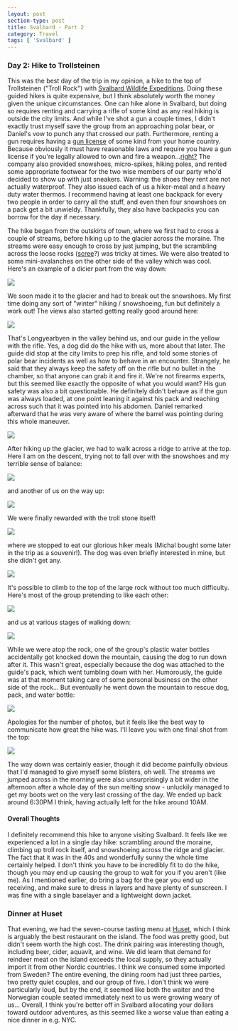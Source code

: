 ```yaml
---
layout: post
section-type: post
title: Svalbard - Part 2
category: Travel
tags: [ 'Svalbard' ]
---
```


### Day 2: Hike to Trollsteinen

This was the best day of the trip in my opinion, a hike to the top of Trollsteinen ("Troll Rock") with 
[Svalbard Wildlife Expeditions](http://www.wildlife.no/activities/winter-activities/day-trips/mountain-hike-to-trollsteinen/).
Doing these guided hikes is quite expensive, but I think absolutely worth the money given the unique circumstances.
One can hike alone in Svalbard, but doing so requires renting and carrying a rifle of some kind as any real hiking
is outside the city limits.
And while I've shot a gun a couple times, I didn't exactly trust myself save the group from an approaching
polar bear, or Daniel's vow to punch any that crossed our path. 
Furthermore, renting a gun requires having a [gun license](https://www.sysselmannen.no/en/Shortcuts/Firearms/Renting-firearms/)
of some kind from your home country. Because obviously it must have reasonable laws and require 
you have a gun license if you're legally allowed to own and fire a weapon...[right?](https://lawcenter.giffords.org/gun-laws/policy-areas/gun-owner-responsibilities/licensing/) 
The company also provided snowshoes, micro-spikes, hiking poles, and rented some appropriate footwear for the two wise members 
of our party who'd decided to show up with just sneakers. Warning: the shoes they rent are not actually waterproof.
They also issued each of us a hiker-meal and a heavy duty water thermos. I recommend having at least one backpack for
every two people in order to carry all the stuff, and even then four snowshoes on a pack get a bit unwieldy. 
Thankfully, they also have backpacks you can borrow for the day if necessary.

The hike began from the outskirts of town, where we first had to cross a couple of streams, before hiking up to the glacier
across the moraine. The streams were easy enough to cross by just jumping, but the scrambling across the loose rocks 
([scree](https://en.wikipedia.org/wiki/Scree)?) was tricky at times. We were also treated to some mini-avalanches on the 
other side of the valley which was cool. Here's an example of a dicier part from the way down:

![](https://lh3.googleusercontent.com/c_E1AUfn9GUyZKcVW7wSzIrC6OuLNy0E-EOw2SH1IqVvu4hYaSzrJ2m89Eye5ooBBmfnYlQm7lOyj5UW2uBjusqRyUId7Z2hLRHXHV3aPUEDzKRYtoKDibnzr3QCpEQWTZjY9scZEA=w2400)

We soon made it to the glacier and had to break out the snowshoes. My first time doing any sort of "winter" hiking / snowshoeing,
fun but definitely a work out! The views also started getting really good around here:

![](https://lh3.googleusercontent.com/9msi68e9vp7BTGb8dzqTI1uJ2985EWwoodlcyGpCsS0B9YlaBc9l6MTVrWJtLutKAO4vQiBIGJAyIxFsVPc-uiW7x5uB1QzECLG7ofypD8-IOGV_3YYRkEE3pucyiqNTqrjmEViMLg=w2400)

That's Longyearbyen in the valley behind us, and our guide in the yellow with the rifle. Yes, a dog did do the hike with us, more about that later.
The guide did stop at the city limits to prep his rifle, and told some stories of polar bear incidents as well as how to behave
in an encounter. Strangely, he said that they always keep the safety off on the rifle but no bullet in the chamber, so 
that anyone can grab it and fire it. We're not firearms experts, but this seemed like exactly the opposite of what you would
want? His gun safety was also a bit questionable. He definitely didn't behave as if the gun was always loaded, at one point
leaning it against his pack and reaching across such that it was pointed into his abdomen. Daniel remarked afterward that he
was very aware of where the barrel was pointing during this whole maneuver. 

![](https://lh3.googleusercontent.com/-cYAbo13UfDNI7wtD4bphl1D0WCvh57aMuzF4Bm1z2mSvSENgHY3_kZ59hbW5bpxvEPPiuHTeX58ebanb7V68MKam4hx9UieDCOX83-np6caxXKpAueDlyDgW6urECzUcIIRDGSrmQ=w2400)

After hiking up the glacier, we had to walk across a ridge to arrive at the top. Here I am on the descent, trying not to fall over
with the snowshoes and my terrible sense of balance:

![](https://lh3.googleusercontent.com/WIivm-RGq21uQXdxGMF_0IuYdqjfENVWOTZBFCLq62ooQIpnofpLHLGY-XFjS2RVqkhXMZEK-yiEPCJQU0Y5B7xXeK4ZLMgv81AoG1JA34VWnBCxe-QmCDQfFA6kQ1B0mOaNEmGC_g=w2400)

and another of us on the way up:

![](https://lh3.googleusercontent.com/KIDPkU8E5Du9WWA91uda825sRZZP7nKIwo8f-Hj4_7SlKJlG1Ii7f1_d7ijojRlKjhMMyl2VXi2ReKx20KgLBmE2TA5RpYcwsbDVBfMTmEUjPjKKFoWG8eJa_OLHiPvbFgY5tBdUEA=w2400)

We were finally rewarded with the troll stone itself!

![](https://lh3.googleusercontent.com/pNO-lFhgd6LVUmXa2-QDzjXibg_jPsiFtBsOcwcscMJL1rP5EH30FcQ62xhhbCl1ASSAOC3r_3RgDNY4uju-D0eRMn-wP1kas89tvDXo7ZvmLyZpp06IxbIoevvKnXT6IBo-llrQGQ=w2400)

where we stopped to eat our glorious hiker meals (Michal bought some later in the trip as a souvenir!). The dog was even
briefly interested in mine, but she didn't get any.

![](https://lh3.googleusercontent.com/x-T3PqdqMhHK_xHtGEw6qtNWsQlsGDJ4pUZDhBg9SvE6hvLk_yHsRQlXBENdcChF48lBT7sJXiMhYCkf0h3S7IoDSJG0kQn7nLfYkQGi1IMy9CxLlrk9omCxbmUcEM9MGswc2Ws1hA=w2400)

It's possible to climb to the top of the large rock without too much difficulty. 
Here's most of the group pretending to like each other:

![](https://lh3.googleusercontent.com/AL36sAni8_yvohnlJOReFqJ44vgRndaSbqjBsx25aiB9kxoB_fH1vuD5ux77O1_Cgil1jnQrbxDADnm8R_wpojjO3k4ms9Mt2meZuTAdg5gsNQLwSSambKu6_9R1Qsx3WbxuszDV_g=w2400)

and us at various stages of walking down:

![](https://lh3.googleusercontent.com/xIDNMMPh1C5GgTRW-unTcuAtTPhszjA6EnshAL1_hvximVgJNRZjowuQzn1RmueIxoxC1FrxxXS_b5AGhVC5tx-lT2hrBx6vVJc0vIwOtOF68PD9ETOPTsecNEuCSjEKeAFEIIEhOw=w2400)

While we were atop the rock, one of the group's plastic water bottles accidentally got knocked down the mountain, 
causing the dog to run down after it. This wasn't great, especially because the dog was attached to the guide's pack, which went
tumbling down with her. Humorously, the guide was at that moment taking care of some personal business on the other side of the rock...
But eventually he went down the mountain to rescue dog, pack, and water bottle:

![](https://lh3.googleusercontent.com/TnT9HkX0616wolGVJZbMY-tQRtfQmw0P94Oxlgu6LRL_hAQlCZjBFSvgKpCNJlXrMXAvvyViBOx4uKK8qVV23NIEbP4HfP3AxEg7NDBYpNVkc46o-AryIZta3xTMZT6LGOfzk_r_oQ=w2400)

Apologies for the number of photos, but it feels like the best way to communicate how great the hike was. I'll leave you with 
one final shot from the top:

![](https://lh3.googleusercontent.com/P57kgNSB87Mlku6mjY57cxTciUI7ZiYe4BNwrK_k-8Pm09wnkiycBzblYiG315bWs70byKGOdEIEhXS3iOYguXcmNGTkphtNGqK-QEyBhhpdle-b6GUycCbbM7x-pCnH0x9JyhlX6A=w2400)

The way down was certainly easier, though it did become painfully obvious that I'd managed to give myself some
blisters, oh well. The streams we jumped across in the morning were also unsurprisingly a bit wider in the afternoon after
a whole day of the sun melting snow - unluckily managed to get my boots wet on the very last crossing of the day.
We ended up back around 6:30PM I think, having actually left for the hike around 10AM. 

#### Overall Thoughts

I definitely recommend this hike to anyone visiting Svalbard. It feels like we experienced a lot in a single day hike:
scrambling around the moraine, climbing up troll rock itself, and snowshoeing across the ridge and glacier.
The fact that it was in the 40s and wonderfully sunny the whole time certainly helped.
I don't think you have to be incredibly fit to do the hike, though you may end up causing the group to wait 
for you if you aren't (like me). As I mentioned earlier, do bring a bag for the gear you end
up receiving, and make sure to dress in layers and have plenty of sunscreen. I was fine with a 
single baselayer and a lightweight down jacket. 

### Dinner at Huset

That evening, we had the seven-course tasting menu at [Huset](http://www.huset.com/), which I think
is arguably the best restaurant on the island. The food was pretty good, but didn't seem worth the high cost.
The drink pairing was interesting though, including beer, cider, aquavit, and wine. 
We did learn that demand for reindeer meat on the island exceeds the local supply,
so they actually import it from other Nordic countries. I think we consumed some imported from Sweden?
The entire evening, the dining room had just three parties, two pretty quiet couples, and our group
of five. I don't think we were particularly loud, but by the end, it seemed like both the waiter
and the Norwegian couple seated immediately next to us were growing weary of us... 
Overall, I think you're better off in Svalbard allocating your dollars toward outdoor adventures, 
as this seemed like a worse value than eating a nice dinner in e.g. NYC. 